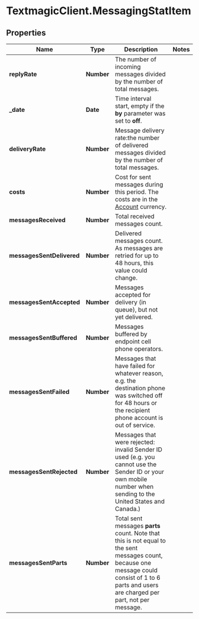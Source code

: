 # TextmagicClient.MessagingStatItem

## Properties
Name | Type | Description | Notes
------------ | ------------- | ------------- | -------------
**replyRate** | **Number** | The number of incoming messages divided by the number of total messages. | 
**_date** | **Date** | Time interval start, empty if the **by** parameter was set to **off**.  | 
**deliveryRate** | **Number** | Message delivery rate:the number of delivered messages divided by the number of total messages. | 
**costs** | **Number** | Cost for sent messages during this period. The costs are in the [Account](http://docs.textmagictesting.com/#tag/User) currency.  | 
**messagesReceived** | **Number** | Total received messages count. | 
**messagesSentDelivered** | **Number** | Delivered messages count. As messages are retried for up to 48 hours, this value could change. | 
**messagesSentAccepted** | **Number** | Messages accepted for delivery (in queue), but not yet delivered. | 
**messagesSentBuffered** | **Number** | Messages buffered by endpoint cell phone operators. | 
**messagesSentFailed** | **Number** | Messages that have failed for whatever reason, e.g. the destination phone was switched off for 48 hours or the recipient phone account is out of service. | 
**messagesSentRejected** | **Number** | Messages that were rejected: invalid Sender ID used (e.g. you cannot use the Sender ID or your own mobile number when sending to the United States and Canada.)  | 
**messagesSentParts** | **Number** | Total sent messages **parts** count. Note that this is not equal to the sent messages count, because one message could consist of 1 to 6 parts and users are charged per part, not per message. | 


